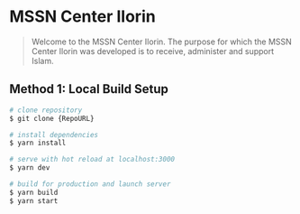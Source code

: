 # MSSN Center Ilorin

> Welcome to the MSSN Center Ilorin. The purpose for which the MSSN Center Ilorin was developed is to receive, administer and support Islam.

## Method 1: Local Build Setup

```bash
# clone repository
$ git clone {RepoURL}

# install dependencies
$ yarn install

# serve with hot reload at localhost:3000
$ yarn dev

# build for production and launch server
$ yarn build
$ yarn start
```
